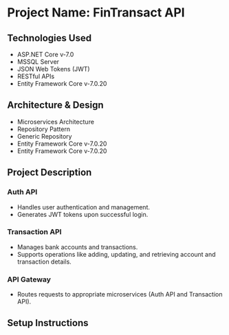 # Project Name: FinTransact API



## Technologies Used
- ASP.NET Core v-7.0
- MSSQL Server
- JSON Web Tokens (JWT)
- RESTful APIs
- Entity Framework Core v-7.0.20


## Architecture & Design
- Microservices Architecture
- Repository Pattern
- Generic Repository
- Entity Framework Core v-7.0.20
- Entity Framework Core v-7.0.20

## Project Description

### Auth API
- Handles user authentication and management.
- Generates JWT tokens upon successful login.

### Transaction API
- Manages bank accounts and transactions.
- Supports operations like adding, updating, and retrieving account and transaction details.

### API Gateway
- Routes requests to appropriate microservices (Auth API and Transaction API).

## Setup Instructions





